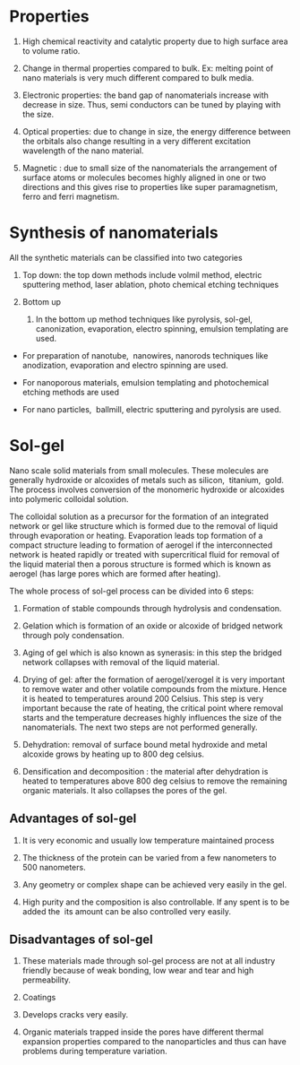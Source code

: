 # Properties

1.  High chemical reactivity and catalytic property due to high surface area to volume ratio. 
    
2.  Change in thermal properties compared to bulk. Ex: melting point of nano materials is very much different compared to bulk media. 
    
3.  Electronic properties: the band gap of nanomaterials increase with decrease in size. Thus, semi conductors can be tuned by playing with the size. 
    
4.  Optical properties: due to change in size, the energy difference between the orbitals also change resulting in a very different excitation wavelength of the nano material. 
    
5.  Magnetic : due to small size of the nanomaterials the arrangement of surface atoms or molecules becomes highly aligned in one or two directions and this gives rise to properties like super paramagnetism, ferro and ferri magnetism. 
    

# Synthesis of nanomaterials 

All the synthetic materials can be classified into two categories 

1.  Top down: the top down methods include volmil method, electric sputtering method, laser ablation, photo chemical etching techniques  
    
2.  Bottom up 
    
	1.  In the bottom up method techniques like pyrolysis, sol-gel, canonization, evaporation, electro spinning, emulsion templating are used. 
    

-   For preparation of nanotube,  nanowires, nanorods techniques like anodization, evaporation and electro spinning are used. 
    
-   For nanoporous materials, emulsion templating and photochemical etching methods are used 
    
-   For nano particles,  ballmill, electric sputtering and pyrolysis are used.  
    

# Sol-gel
Nano scale solid materials from small molecules. These molecules are generally hydroxide or alcoxides of metals such as silicon,  titanium,  gold. The process involves conversion of the monomeric hydroxide or alcoxides into polymeric colloidal solution. 

The colloidal solution as a precursor for the formation of an integrated network or gel like structure which is formed due to the removal of liquid through evaporation or heating. Evaporation leads top formation of a compact structure leading to formation of aerogel if the interconnected network is heated rapidly or treated with supercritical fluid for removal of the liquid material then a porous structure is formed which is known as aerogel (has large pores which are formed after heating). 

The whole process of sol-gel process can be divided into 6 steps: 

1.  Formation of stable compounds through hydrolysis and condensation.  
    
2.  Gelation which is formation of an oxide or alcoxide of bridged network through poly condensation.  
    
3.  Aging of gel which is also known as synerasis: in this step the bridged network collapses with removal of the liquid material. 
    
4.  Drying of gel: after the formation of aerogel/xerogel it is very important to remove water and other volatile compounds from the mixture. Hence it is heated to temperatures around 200 Celsius. This step is very important because the rate of heating, the critical point where removal starts and the temperature decreases highly influences the size of the nanomaterials. The next two steps are not performed generally.  
    
5.  Dehydration: removal of surface bound metal hydroxide and metal alcoxide grows by heating up to 800 deg celsius. 
    
6.  Densification and decomposition : the material after dehydration is heated to temperatures above 800 deg celsius to remove the remaining organic materials. It also collapses the pores of the gel.  
    

## Advantages of sol-gel  

1.  It is very economic and usually low temperature maintained process 
    
2.  The thickness of the protein can be varied from a few nanometers to 500 nanometers. 
    
3.  Any geometry or complex shape can be achieved very easily in the gel. 
    
4.  High purity and the composition is also controllable. If any spent is to be added the  its amount can be also controlled very easily. 
    

## Disadvantages of sol-gel  

1.  These materials made through sol-gel process are not at all industry friendly because of weak bonding, low wear and tear and high permeability. 
    
2.  Coatings  
    
3.  Develops cracks very easily.  
    
4.  Organic materials trapped inside the pores have different thermal expansion properties compared to the nanoparticles and thus can have problems during temperature variation.